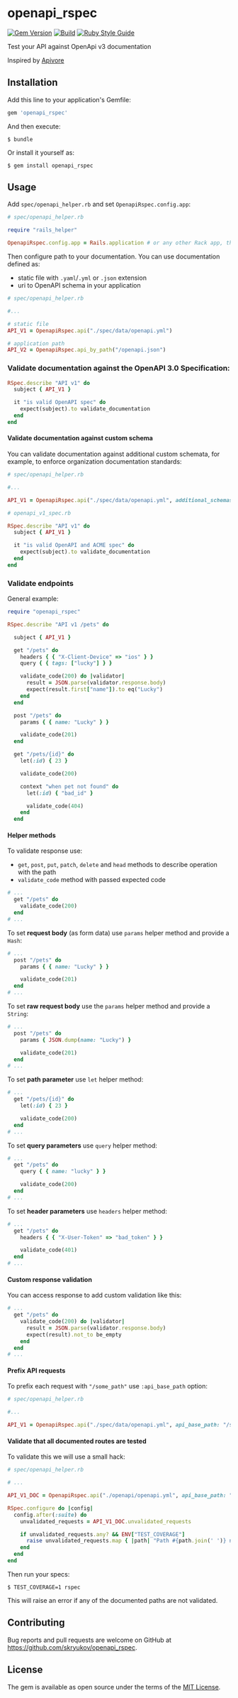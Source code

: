 [gem]: https://rubygems.org/gems/openapi_rspec
[codeclimate]: https://codeclimate.com/github/skryukov/openapi_rspec

# openapi_rspec
[![Gem Version](https://badge.fury.io/rb/openapi_rspec.svg)][gem]
[![Build](https://github.com/skryukov/openapi_rspec/workflows/Build/badge.svg)](https://github.com/skryukov/openapi_rspec/actions)
[![Ruby Style Guide](https://img.shields.io/badge/code_style-standard-brightgreen.svg)](https://github.com/testdouble/standard)

Test your API against OpenApi v3 documentation

Inspired by [Apivore](https://github.com/westfieldlabs/apivore)

## Installation

Add this line to your application's Gemfile:

```ruby
gem 'openapi_rspec'
```

And then execute:

    $ bundle

Or install it yourself as:

    $ gem install openapi_rspec

## Usage

Add `spec/openapi_helper.rb` and set `OpenapiRspec.config.app`:

```ruby
# spec/openapi_helper.rb

require "rails_helper"

OpenapiRspec.config.app = Rails.application # or any other Rack app, thanks to rack-test gem
```

Then configure path to your documentation. You can use documentation defined as:
- static file with `.yaml`/`.yml` or `.json` extension
- uri to OpenAPI schema in your application

```ruby
# spec/openapi_helper.rb

#...

# static file
API_V1 = OpenapiRspec.api("./spec/data/openapi.yml")

# application path
API_V2 = OpenapiRspec.api_by_path("/openapi.json")
```


### Validate documentation against the OpenAPI 3.0 Specification:

```ruby
RSpec.describe "API v1" do
  subject { API_V1 }

  it "is valid OpenAPI spec" do
    expect(subject).to validate_documentation
  end
end
```

#### Validate documentation against custom schema

You can validate documentation against additional custom schemata, for example, to enforce organization documentation standards:

```ruby
# spec/openapi_helper.rb

#...

API_V1 = OpenapiRspec.api("./spec/data/openapi.yml", additional_schemas: ["./spec/data/acme_schema.yml"])
```

```ruby
# openapi_v1_spec.rb

RSpec.describe "API v1" do
  subject { API_V1 }

  it "is valid OpenAPI and ACME spec" do
    expect(subject).to validate_documentation
  end
end
```

### Validate endpoints

General example:

```ruby
require "openapi_rspec"

RSpec.describe "API v1 /pets" do

  subject { API_V1 }

  get "/pets" do
    headers { { "X-Client-Device" => "ios" } }
    query { { tags: ["lucky"] } }

    validate_code(200) do |validator|
      result = JSON.parse(validator.response.body)
      expect(result.first["name"]).to eq("Lucky")
    end
  end

  post "/pets" do
    params { { name: "Lucky" } }

    validate_code(201)
  end

  get "/pets/{id}" do
    let(:id) { 23 }

    validate_code(200)

    context "when pet not found" do
      let(:id) { "bad_id" }

      validate_code(404)
    end
  end
```

#### Helper methods

To validate response use:
- `get`, `post`, `put`, `patch`, `delete` and `head` methods to describe operation with the path
- `validate_code` method with passed expected code

```ruby
# ...
  get "/pets" do
    validate_code(200)
  end
# ...
```

To set **request body** (as form data) use `params` helper method and provide a `Hash`:

```ruby
# ...
  post "/pets" do
    params { { name: "Lucky" } }

    validate_code(201)
  end
# ...
```

To set **raw request body** use the `params` helper method and provide a `String`:

```ruby
# ...
  post "/pets" do
    params { JSON.dump(name: "Lucky") }

    validate_code(201)
  end
# ...
```


To set **path parameter** use `let` helper method:

```ruby
# ...
  get "/pets/{id}" do
    let(:id) { 23 }

    validate_code(200)
  end
# ...
```

To set **query parameters** use `query` helper method:

```ruby
# ...
  get "/pets" do
    query { { name: "lucky" } }

    validate_code(200)
  end
# ...
```

To set **header parameters** use `headers` helper method:

```ruby
# ...
  get "/pets" do
    headers { { "X-User-Token" => "bad_token" } }

    validate_code(401)
  end
# ...
```

#### Custom response validation

You can access response to add custom validation like this:

```ruby
# ...
  get "/pets" do
    validate_code(200) do |validator|
      result = JSON.parse(validator.response.body)
      expect(result).not_to be_empty
    end
  end
# ...
```

#### Prefix API requests

To prefix each request with `"/some_path"` use `:api_base_path` option:

```ruby
# spec/openapi_helper.rb

#...

API_V1 = OpenapiRspec.api("./spec/data/openapi.yml", api_base_path: "/some_path")
```

#### Validate that all documented routes are tested

To validate this we will use a small hack:

```ruby
# spec/openapi_helper.rb

# ...

API_V1_DOC = OpenapiRspec.api("./openapi/openapi.yml", api_base_path: "/api/v1")

RSpec.configure do |config|
  config.after(:suite) do
    unvalidated_requests = API_V1_DOC.unvalidated_requests

    if unvalidated_requests.any? && ENV["TEST_COVERAGE"]
      raise unvalidated_requests.map { |path| "Path #{path.join(' ')} not tested" }.join("\n")
    end
  end
end
```

Then run your specs:

    $ TEST_COVERAGE=1 rspec

This will raise an error if any of the documented paths are not validated.

## Contributing

Bug reports and pull requests are welcome on GitHub at https://github.com/skryukov/openapi_rspec.

## License

The gem is available as open source under the terms of the [MIT License](https://opensource.org/licenses/MIT).
